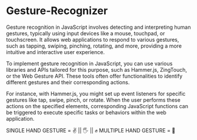 # Gesture-Recognizer

Gesture recognition in JavaScript involves detecting and interpreting human gestures, typically using input devices like a mouse, touchpad, or touchscreen. It allows web applications to respond to various gestures, such as tapping, swiping, pinching, rotating, and more, providing a more intuitive and interactive user experience.

To implement gesture recognition in JavaScript, you can use various libraries and APIs tailored for this purpose, such as Hammer.js, ZingTouch, or the Web Gesture API. These tools often offer functionalities to identify different gestures and their corresponding actions.

For instance, with Hammer.js, you might set up event listeners for specific gestures like tap, swipe, pinch, or rotate. When the user performs these actions on the specified elements, corresponding JavaScript functions can be triggered to execute specific tasks or behaviors within the web application.

SINGLE HAND GESTURE = ✌️ ||  🖐  || ✊️
MULTIPLE HAND GESTURE = 🙅


